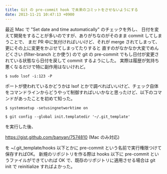 ```yaml
---
title: Git の pre-commit hook で未来のコミットをさせないようにする
date: 2013-11-21 10:47:13 +0900
---
```


最近 Mac で "Set date and time automatically" のチェックを外し、
日付を変えて開発をすることが多いのですが、ありがちなのがそのまま commit してしまうことで、
まだ PR 中に気付ければいいけど、それが merge されてしまって、更にその上に変更をかぶせてしまってたりすると
直すのがなかなか大変でめんどくさい (filter-branch とか使う) ので git の pre-commit でもし日付が変更されている状態なら日付を戻して commit するようにした。
実際は履歴が気持ち悪くなるだけで特に副作用はないけれど。


```
$ sudo lsof -i:123 -P
```

ポートが使われているかどうかは lsof とかで調べればいいけど、チェック自体をコマンドラインからどうやって制御すればいいかなと思ったけど、以下のコマンドがあったことを初めて知った。

```
$ systemsetup -setusingnetworktime on
```

```
$ git config --global init.templatedir '~/.git_template'
```

を実行した後、

https://gist.github.com/banyan/7574810 (Mac のみ対応)

を ~/.git_template/hooks 以下とかに pre-commit という名前で実行権限つけて保存すればOK。
新規のリポジトリを作る際は hooks 以下に pre-commit というファイルができていれば OK で、既存のリポジトリに適用させる場合は git init で reinitialize すればよかった。
